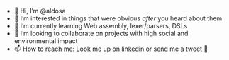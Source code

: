 - 👋 Hi, I’m @aldosa
- 👀 I’m interested in things that were obvious _after_ you heard about them
- 🌱 I’m currently learning Web assembly, lexer/parsers, DSLs
- 💞️ I’m looking to collaborate on projects with high social and environmental impact
- 📫 How to reach me: Look me up on linkedin or send me a tweet :baby_chick:

<!---
aldosa/aldosa is a ✨ special ✨ repository because its `README.md` (this file) appears on your GitHub profile.
You can click the Preview link to take a look at your changes.
--->
